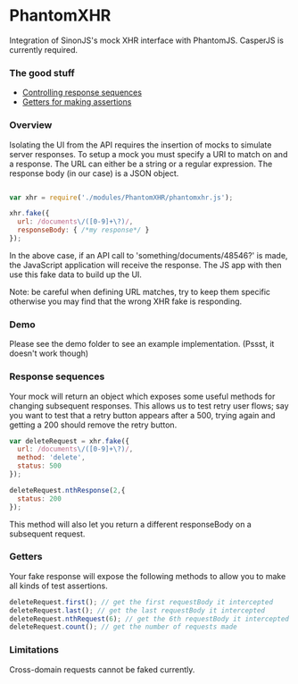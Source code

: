 PhantomXHR
==========

Integration of SinonJS's mock XHR interface with PhantomJS.  CasperJS is currently required.

### The good stuff

* [Controlling response sequences](#sequences)
* [Getters for making assertions](#getters)

### Overview

Isolating the UI from the API requires the insertion of mocks to simulate server responses. To setup a mock you must specify a URI to match on and a response.  The URL can either be a string or a regular expression.  The response body (in our case) is a JSON object.

```javascript

var xhr = require('./modules/PhantomXHR/phantomxhr.js');

xhr.fake({
  url: /documents\/([0-9]+\?)/,
  responseBody: { /*my response*/ }
});
```

In the above case, if an API call to 'something/documents/48546?' is made, the JavaScript application will receive the response.  The JS app with then use this fake data to build up the UI.

Note: be careful when defining URL matches, try to keep them specific otherwise you may find that the wrong XHR fake is responding.

### Demo

Please see the demo folder to see an example implementation. (Pssst, it doesn't work though)

### <a name="sequences"></a> Response sequences

Your mock will return an object which exposes some useful methods for changing subsequent responses.  This allows us to test retry user flows; say you want to test that a retry button appears after a 500, trying again and getting a 200 should remove the retry button.

```javascript
var deleteRequest = xhr.fake({
  url: /documents\/([0-9]+\?)/,
  method: 'delete',
  status: 500
});

deleteRequest.nthResponse(2,{
  status: 200
});
```

This method will also let you return a different responseBody on a subsequent request.

### <a name="getters"></a> Getters

Your fake response will expose the following methods to allow you to make all kinds of test assertions.

```javascript
deleteRequest.first(); // get the first requestBody it intercepted
deleteRequest.last(); // get the last requestBody it intercepted
deleteRequest.nthRequest(6); // get the 6th requestBody it intercepted
deleteRequest.count(); // get the number of requests made
```

### Limitations

Cross-domain requests cannot be faked currently.